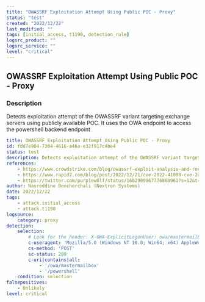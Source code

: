 ```yaml
---
title: "OWASSRF Exploitation Attempt Using Public POC - Proxy"
status: "test"
created: "2022/12/22"
last_modified: ""
tags: [initial_access, t1190, detection_rule]
logsrc_product: ""
logsrc_service: ""
level: "critical"
---
```


## OWASSRF Exploitation Attempt Using Public POC - Proxy

### Description

Detects exploitation attempt of the OWASSRF variant targeting exchange servers using publicly available POC. It uses the OWA endpoint to access the powershell backend endpoint

```yml
title: OWASSRF Exploitation Attempt Using Public POC - Proxy
id: fdd7e904-7304-4616-a46a-e32f917c4be4
status: test
description: Detects exploitation attempt of the OWASSRF variant targeting exchange servers using publicly available POC. It uses the OWA endpoint to access the powershell backend endpoint
references:
    - https://www.crowdstrike.com/blog/owassrf-exploit-analysis-and-recommendations/
    - https://www.rapid7.com/blog/post/2022/12/21/cve-2022-41080-cve-2022-41082-rapid7-observed-exploitation-of-owassrf-in-exchange-for-rce/
    - https://twitter.com/purp1ew0lf/status/1602989967776808961?s=12&t=OkZJl_ViICeiftVEsohRyw
author: Nasreddine Bencherchali (Nextron Systems)
date: 2022/12/22
tags:
    - attack.initial_access
    - attack.t1190
logsource:
    category: proxy
detection:
    selection:
        # Look for the header: X-OWA-ExplicitLogonUser: owa/mastermailbox@outlook.com
        c-useragent: 'Mozilla/5.0 (Windows NT 10.0; Win64; x64) AppleWebKit/537.36 (KHTML, like Gecko) Chrome/105.0.5195.54 Safari/537.36'
        cs-method: 'POST'
        sc-status: 200
        c-uri|contains|all:
            - '/owa/mastermailbox'
            - '/powershell'
    condition: selection
falsepositives:
    - Unlikely
level: critical

```
